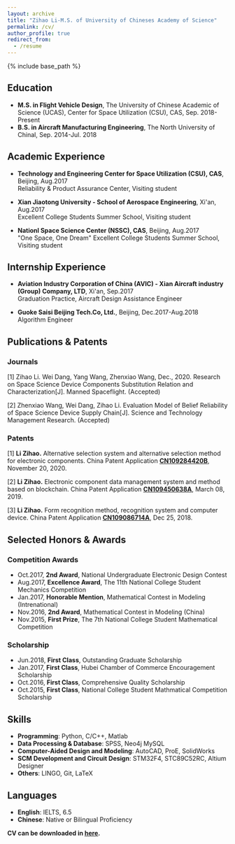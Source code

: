 ```yaml
---
layout: archive
title: "Zihao Li-M.S. of University of Chineses Academy of Science"
permalink: /cv/
author_profile: true
redirect_from:
  - /resume
---
```


{% include base_path %}


## Education

* **M.S. in Flight Vehicle Design**, The University of Chinese Academic of Science (UCAS), Center for Space Utilization (CSU), CAS, Sep. 2018-Present
* **B.S. in Aircraft Manufacturing Engineering**, The North University of Chinal, Sep. 2014-Jul. 2018

## Academic Experience

* **Technology and Engineering Center for Space Utilization (CSU), CAS**, Beijing, Aug.2017<br />
Reliability & Product Assurance Center, Visiting student

* **Xian Jiaotong University - School of Aerospace Engineering**, Xi'an, Aug.2017<br />
Excellent College Students Summer School, Visiting student

* **Nationl Space Science Center (NSSC), CAS**, Beijing, Aug.2017<br />
"One Space, One Dream" Excellent College Students Summer School, Visiting student
 
## Internship Experience

* **Aviation Industry Corporation of China (AVIC) - Xian Aircraft industry (Group) Company, LTD**, Xi'an, Sep.2017<br />
Graduation Practice, Aircraft Design Assistance Engineer
  
* **Guoke Saisi Beijing Tech.Co, Ltd.**, Beijing, Dec.2017-Aug.2018<br />
Algorithm Engineer
 
## Publications & Patents

### Journals

[1] Zihao Li. Wei Dang, Yang Wang, Zhenxiao Wang, Dec., 2020. Research on Space Science Device Components Substitution Relation and Characterization[J]. Manned Spaceflight. (Accepted)

[2] Zhenxiao Wang, Wei Dang, Zihao Li. Evaluation Model of Belief Reliability of Space Science Device Supply Chain[J]. Science and Technology Management Research. (Accepted)

### Patents

[1] **Li Zihao.**  Alternative selection system and alternative selection method for electronic components. China Patent Application [**CN109284420B**](https://kns.cnki.net/kcms/detail/detail.aspx?dbcode=SCPD&dbname=SCPD2020&filename=CN109284420B&v=gFmqaNDDQyBDKkih47eEjJ21RMmcwVcaDc0AEOXaAiTxdM7wz%25mmd2Fkw4oU9WDlwC9nT), November 20, 2020.

[2] **Li Zihao.**  Electronic component data management system and method based on blockchain. China Patent Application [**CN109450638A**](https://kns.cnki.net/kcms/detail/detail.aspx?dbcode=SCPD&dbname=SCPD2019&filename=CN109450638A&v=o7sbwUKTu00pk%25mmd2B8K%25mmd2BbH1SxQ2TzAVmMLVllX9n8WU7VT291nHhe5aNB06nXZyWi45), March 08, 2019.

[3] **Li Zihao.**  Form recognition method, recognition system and computer device. China Patent Application [**CN109086714A**](https://kns.cnki.net/kcms/detail/detail.aspx?dbcode=SCPD&dbname=SCPD2019&filename=CN109086714A&v=yYUINZ5N5dLRzx2JM0EfzQ%25mmd2FpRwvgP%25mmd2FYvLQyICRum9Y%25mmd2BM7rixNEODno0JmpUFM2QH), Dec 25, 2018.

<!--
## Projects and Compotetition Experience

* [**Sentiment Analysis**](https://github.com/PrideLee/sentiment-analysis), Project of Deep Learning, Jun.2019
  * Constructing Transformer, text-CNN, and BiGRU+Attention models to analyze the sentiment of movie reviews.
  
* [**Repair strategy and Invulnerability Research of Complex Networks**](https://github.com/PrideLee/The-Repair-strategy-and-Invulenrability-Research-of-Complex-Networks), MCM Competition, May.2019
  * Providing alternative nodes geographical location information and connection methods when networks are damaged seriously.
  
* [**Object Detection and Classification**](https://github.com/PrideLee/Object-Detection-and-Classfication), Project of PRML, Nov.2018
  * Constructing YOLO-v3 and FPN networks to realize object detection and recognition.
  
* [**Neural Machine Translation (Attention & Transformer)**](https://github.com/PrideLee/Attention-Transformer), Project of NLP, Nov.2018
  * Using the Attention and the Transformer model to realize en2ch machine translation.
  
* [**Personalized Matching Model of Packages for Telecom Users**](https://github.com/PrideLee/CCFDF-Personalized-Matching-Model-of-Packages-for-Telecom-Users), CCF-BDCI Competition, Oct.2018
  * Recommending personalized telecommunication packages based on XGBoost and wide \& Deep network.
  
* [**Image Recognition Application for Ultrasonic Images of Plastic Packaging IC**](https://github.com/PrideLee/Image-Recognition-Application-for-Ultrasonic-Images-of-Plastic-Packaging-IC), Undergraduate thesis, Aug.2018
  * Applying image processing and machine learning models to segment and recognize the failure image of plastic components.
  
* [**Plate-and-Ball Control System**](https://github.com/PrideLee/Plate-and-Ball-control-system), Electronic Design Contest, Aug.2017
  * Using PID algorithm to get duty cycles of PWM, and control the tilt of plate to plan motion tracks of a ball.
  
* [**Wind-Pendulum**](https://github.com/PrideLee/Wind-Pendulum), Electronic Design Contest, Jul.2017
  * Designing a wind-pendulum, through controlling four blades’ rotate speed to realize specific motion of wind-pendulum.
  
* [**"Internent+" Based Subsidy Scheme  Optimization of Ridesharing**](https://github.com/PrideLee/The-subsidy-scheme-of-DiDi), MCM Competition, Sep.2016
  * Optimizing subsidy and dispatch schemes of taxies, based on psychological model and fuzzy mathematics.

**If you want to know more about these projects, please browse my <a href="https://github.com/PrideLee"><u>github</u></a>.**
-->

## Selected Honors & Awards

### Competition Awards

* Oct.2017, **2nd Award**, National Undergraduate Electronic Design Contest
* Aug.2017, **Excellence Award**, The 11th National College Student Mechanics Competition
* Jan.2017, **Honorable Mention**, Mathematical Contest in Modeling (Intrenational)
* Nov.2016, **2nd Award**, Mathematical Contest in Modeling (China)
* Nov.2015, **First Prize**, The 7th National College Student Mathematical Competition

### Scholarship

* Jun.2018, **First Class**, Outstanding Graduate Scholarship
* Jan.2017, **First Class**, Hubei Chamber of Commerce Encouragement Scholarship
* Oct.2016, **First Class**, Comprehensive Quality Scholarship
* Oct.2015, **First Class**, National College Student Mathmatical Competition Scholarship

## Skills

* **Programming**: Python, C/C++, Matlab
* **Data Processing & Database**: SPSS, Neo4j  MySQL
* **Computer-Aided Design and Modeling**: AutoCAD, ProE, SolidWorks
* **SCM Development and Circuit Design**: STM32F4, STC89C52RC, Altium Designer
* **Others**: LINGO, Git, LaTeX

## Languages

* **English**: IELTS, 6.5
* **Chinese**: Native or Bilingual Proficiency

<!--
Publications
======
  <ul>{% for post in site.publications reversed %}
    {% include archive-single-cv.html %}
  {% endfor %}</ul>
-->

<!-- Talks
======
  <ul>{% for post in site.talks %}
    {% include archive-single-talk-cv.html %}
  {% endfor %}</ul>
-->

**CV can be downloaded in <a href="https://pridelee.github.io/files/cv/resume_cv.pdf"><u>here</u></a>.**

